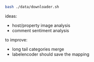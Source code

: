 ```bash
bash ./data/downloader.sh

```

ideas:
* host/property image analysis
* comment sentiment analysis


to improve:
* long tail categories merge
* labelencoder should save the mapping